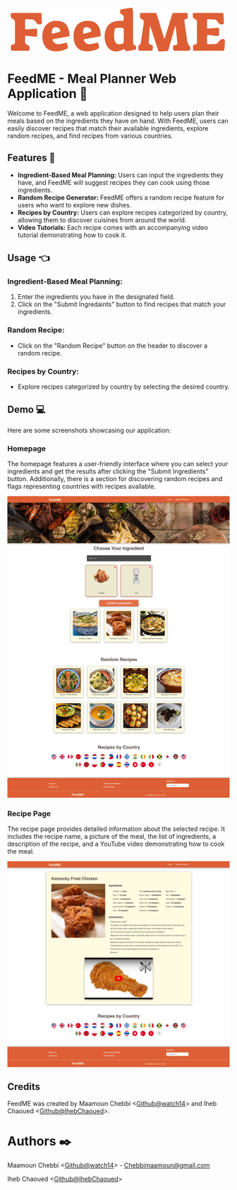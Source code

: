 ![Alt text](Pictures/logo-Orange.png)
# 

# FeedME - Meal Planner Web Application 🥞

Welcome to FeedME, a web application designed to help users plan their meals based on the ingredients they have on hand. With FeedME, users can easily discover recipes that match their available ingredients, explore random recipes, and find recipes from various countries.

## Features 🔎
- **Ingredient-Based Meal Planning:** Users can input the ingredients they have, and FeedME will suggest recipes they can cook using those ingredients.
- **Random Recipe Generator:** FeedME offers a random recipe feature for users who want to explore new dishes.
- **Recipes by Country:** Users can explore recipes categorized by country, allowing them to discover cuisines from around the world.
- **Video Tutorials:** Each recipe comes with an accompanying video tutorial demonstrating how to cook it.


## Usage 👈
### Ingredient-Based Meal Planning:
1. Enter the ingredients you have in the designated field.
2. Click on the "Submit Ingredaints" button to find recipes that match your ingredients.

### Random Recipe:
- Click on the "Random Recipe" button on the header to discover a random recipe.

### Recipes by Country:
- Explore recipes categorized by country by selecting the desired country.

## Demo 💻

Here are some screenshots showcasing our application:
### Homepage
The homepage features a user-friendly interface where you can select your ingredients and get the results after clicking the "Submit Ingredients" button. Additionally, there is a section for discovering random recipes and flags representing countries with recipes available.

![](/pictures/home_page.png)


### Recipe Page
The recipe page provides detailed information about the selected recipe. It includes the recipe name, a picture of the meal, the list of ingredients, a description of the recipe, and a YouTube video demonstrating how to cook the meal.

![](/pictures/recipe_page.png)

## Credits
FeedME was created by Maamoun Chebbi <[Github@watch14](https://github.com/watch14)> 
and Iheb Chaoued <[Github@IhebChaoued](https://github.com/IhebChaoued)>.


# Authors ✒️
Maamoun Chebbi <[Github@watch14](https://github.com/watch14)> - Chebbimaamoun@gmail.com

Iheb Chaoued <[Github@IhebChaoued](https://github.com/IhebChaoued)>